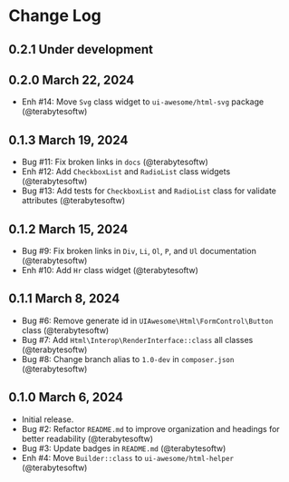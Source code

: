 # Change Log

## 0.2.1 Under development

## 0.2.0 March 22, 2024

- Enh #14: Move `Svg` class widget to `ui-awesome/html-svg` package (@terabytesoftw)

## 0.1.3 March 19, 2024

- Bug #11: Fix broken links in `docs` (@terabytesoftw)
- Enh #12: Add `CheckboxList` and `RadioList` class widgets (@terabytesoftw)
- Bug #13: Add tests for `CheckboxList` and `RadioList` class for validate attributes (@terabytesoftw)

## 0.1.2 March 15, 2024

- Bug #9: Fix broken links in `Div`, `Li`, `Ol`, `P`, and `Ul` documentation (@terabytesoftw)
- Enh #10: Add `Hr` class widget (@terabytesoftw)

## 0.1.1 March 8, 2024

- Bug #6: Remove generate id in `UIAwesome\Html\FormControl\Button` class (@terabytesoftw)
- Bug #7: Add `Html\Interop\RenderInterface::class` all classes (@terabytesoftw)
- Bug #8: Change branch alias to `1.0-dev` in `composer.json` (@terabytesoftw)

## 0.1.0 March 6, 2024

- Initial release.
- Bug #2: Refactor `README.md` to improve organization and headings for better readability (@terabytesoftw)
- Bug #3: Update badges in `README.md` (@terabytesoftw)
- Enh #4: Move `Builder::class` to `ui-awesome/html-helper` (@terabytesoftw)
